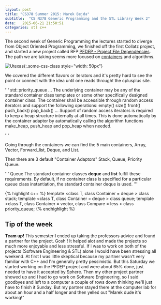 ```yaml
---
layout: post
title: "CS378 Summer 2015: Marek Bejda"
subtitle:  "CS N378 Generic Programming and the STL Library Week 2"
date:   2015-06-21 21:50:51
categories: stl c++ 
---
```


The second week of Generic Programming the lectures started to diverge from Object Oriented Programming, we finished off the first Collatz project, and started a new project called BFP [PFDEP - Project File Dependencies][sphere]. The path we are taking seems more focused on [containers][containers] and algorithms. 

![Utexas](https://www.utexas.edu/sites/default/files/images/Trademarked_Silhouette2.jpg){:.some-css-class style="width: 50px"}

We covered the different flavors or iterators and it's pretty hard to see the point or connect with the idea until one reads throught the cplusplus site.

'''
std::priority_queue
...
The underlying container may be any of the standard container class templates or some other specifically designed container class. The container shall be accessible through random access iterators and support the following operations:
	empty()
	size()
	front()
	push_back()
	pop_back()
...
Support of random access iterators is required to keep a heap structure internally at all times. This is done automatically by the container adaptor by automatically calling the algorithm functions make_heap, push_heap and pop_heap when needed.

'''

Going through the containers we can find the 5 main containers,
Array, Vector, Forward_list, Deque, and List. 

Then there are 3 default "Container Adaptors"
Stack, Queue, Priority Queue.

'''
Queue
The standard container classes __deque__ and __list__ fulfill these requirements. By default, if no container class is specified for a particular queue class instantiation, the standard container deque is used.
''' 

{% highlight c++ %}
template <class T, class Container = deque<T> > class stack;
template <class T, class Container = deque<T> > class queue;
template <class T, class Container = vector<T>,
  class Compare = less<typename Container::value_type> > class priority_queue;
{% endhighlight %}



## Tip of the week
__Team up!__ This semester I ended up taking the professors advice and found a partner for the project. Gosh ! It helped alot and made the projects so much more enjoyable and less stressful. If I was to work on both of the projects (Software Engineering & STL) alone I would have been stressing all weekend. At first I was little skeptical because my partner wasn't very familiar with C++ and I'm generally pretty pessimistic. But this Saturday we started working on the PFDEP project and were about 65% done, just needed to have it accepted by Sphere. Then my other project partner showed up and I had to go work on Software Engineering, so I said goodbyes and left to a computer a couple of rows down thinking we'll just have to finish it Sunday. But my partner stayed there at the computer lab for about an hour and a half longer and then yelled out "Marek dude it's working!" 


[sphere]: http://www.spoj.com/problems/PFDEP/
[containers]: http://www.cplusplus.com/reference/stl/